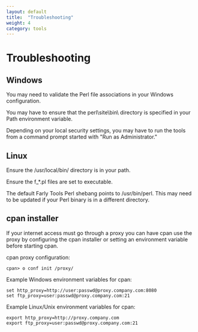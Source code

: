 ```yaml
---
layout: default
title:  "Troubleshooting"
weight: 4
category: tools
---
```


# Troubleshooting

## Windows

You may need to validate the Perl file associations in your Windows configuration.

You may have to ensure that the perl\site\bin\ directory is specified in your Path environment variable.

Depending on your local security settings, you may have to run the tools from a command prompt started with "Run as Administrator."

## Linux

Ensure the /usr/local/bin/ directory is in your path.

Ensure the f\_\*.pl files are set to executable.

The default Farly Tools Perl shebang points to /usr/bin/perl. This may need to be updated if your Perl binary is in a different directory.

## cpan installer

If your internet access must go through a proxy you can have cpan use the proxy by configuring the cpan installer or setting an environment variable before starting cpan.

cpan proxy configuration:

    cpan> o conf init /proxy/

Example Windows environment variables for cpan:

    set http_proxy=http://user:passwd@proxy.company.com:8080
    set ftp_proxy=user:passwd@proxy.company.com:21

Example Linux/Unix environment variables for cpan:

    export http_proxy=http://proxy.company.com
    export ftp_proxy=user:passwd@proxy.company.com:21

